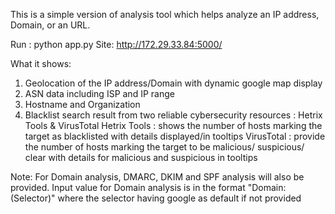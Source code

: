This is a simple version of analysis tool which helps analyze an IP address, Domain, or an URL.

Run : python app.py
Site: http://172.29.33.84:5000/

What it shows:
1. Geolocation of the IP address/Domain with dynamic google map display
2. ASN data including ISP and IP range
3. Hostname and Organization
4. Blacklist search result from two reliable cybersecurity resources : Hetrix Tools & VirusTotal
    Hetrix Tools : shows the number of hosts marking the target as blacklisted with details displayed/in tooltips
    VirusTotal : provide the number of hosts marking the target to be malicious/ suspicious/ clear with details for malicious and suspicious in tooltips

Note:
For Domain analysis, DMARC, DKIM and SPF analysis will also be provided. 
Input value for Domain analysis is in the format "Domain:(Selector)" where the selector having google as default if not provided 

